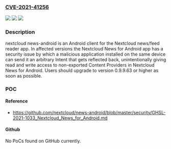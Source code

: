 ### [CVE-2021-41256](https://cve.mitre.org/cgi-bin/cvename.cgi?name=CVE-2021-41256)
![](https://img.shields.io/static/v1?label=Product&message=news-android&color=blue)
![](https://img.shields.io/static/v1?label=Version&message=%3C%200.9.9.63%20&color=brightgreen)
![](https://img.shields.io/static/v1?label=Vulnerability&message=CWE-829%3A%20Inclusion%20of%20Functionality%20from%20Untrusted%20Control%20Sphere&color=brightgreen)

### Description

nextcloud news-android is an Android client for the Nextcloud news/feed reader app. In affected versions the Nextcloud News for Android app has a security issue by which a malicious application installed on the same device can send it an arbitrary Intent that gets reflected back, unintentionally giving read and write access to non-exported Content Providers in Nextcloud News for Android. Users should upgrade to version 0.9.9.63 or higher as soon as possible.

### POC

#### Reference
- https://github.com/nextcloud/news-android/blob/master/security/GHSL-2021-1033_Nextcloud_News_for_Android.md

#### Github
No PoCs found on GitHub currently.

